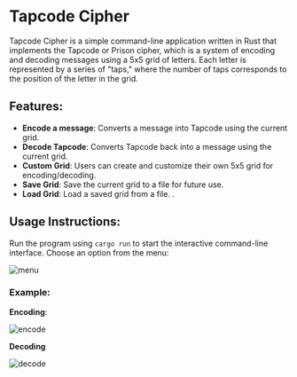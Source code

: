 # Tapcode Cipher
Tapcode Cipher is a simple command-line application written in Rust that implements the Tapcode or Prison cipher, which is a system of encoding and decoding messages using a 5x5 grid of letters. Each letter is represented by a series of "taps," where the number of taps corresponds to the position of the letter in the grid. 

## Features:
- **Encode a message**: Converts a message into Tapcode using the current grid.
- **Decode Tapcode**: Converts Tapcode back into a message using the current grid.
- **Custom Grid**: Users can create and customize their own 5x5 grid for encoding/decoding.
- **Save Grid**: Save the current grid to a file for future use.
- **Load Grid**: Load a saved grid from a file.
.
## Usage Instructions:
Run the program using `cargo run` to start the interactive command-line interface.
Choose an option from the menu:

![menu](https://github.com/user-attachments/assets/fb071edf-fecb-4e01-a31d-d09bda72c593)

### Example:
**Encoding**:

![encode](https://github.com/user-attachments/assets/758a139f-cfc8-4864-aa60-86d475c6951c)

**Decoding**

![decode](https://github.com/user-attachments/assets/43ce3dcf-96bb-4e12-a6d5-0ab469c004ff)
